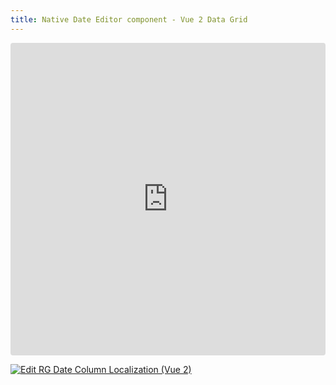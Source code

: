 ```yaml
---
title: Native Date Editor component - Vue 2 Data Grid
---
```

<ClientOnly>
  <iframe src="https://codesandbox.io/embed/nnd8w3?view=preview&module=%2Fsrc%2FApp.vue&hidenavigation=1"
     style="width:100%; height: 500px; border:0; border-radius: 4px; overflow:hidden;"
     title="RG Date Column Localization (Vue 2)"
     allow="accelerometer; ambient-light-sensor; camera; encrypted-media; geolocation; gyroscope; hid; microphone; midi; payment; usb; vr; xr-spatial-tracking"
     sandbox="allow-forms allow-modals allow-popups allow-presentation allow-same-origin allow-scripts"
   ></iframe>
</ClientOnly>

[![Edit RG Date Column Localization (Vue 2)](https://codesandbox.io/static/img/play-codesandbox.svg)](https://codesandbox.io/p/sandbox/rg-date-column-localization-vue-2-nnd8w3)